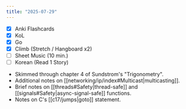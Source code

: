 ```yaml
---
title: "2025-07-29"
---
```


- [x] Anki Flashcards
- [x] KoL
- [x] Go
- [x] Climb (Stretch / Hangboard x2)
- [ ] Sheet Music (10 min.)
- [ ] Korean (Read 1 Story)

* Skimmed through chapter 4 of Sundstrom's "Trigonometry".
* Additional notes on [[networking/ip/index#Multicast|multicasting]].
* Brief notes on [[threads#Safety|thread-safe]] and [[signals#Safety|async-signal-safe]] functions.
* Notes on C's [[c17/jumps|goto]] statement.